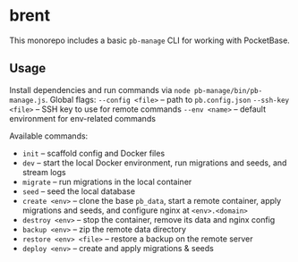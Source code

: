 # brent

This monorepo includes a basic `pb-manage` CLI for working with PocketBase.

## Usage

Install dependencies and run commands via `node pb-manage/bin/pb-manage.js`.
Global flags:
`--config <file>` – path to `pb.config.json`
`--ssh-key <file>` – SSH key to use for remote commands
`--env <name>` – default environment for env-related commands

Available commands:

- `init` – scaffold config and Docker files
- `dev` – start the local Docker environment, run migrations and seeds, and stream logs
- `migrate` – run migrations in the local container
- `seed` – seed the local database
- `create <env>` – clone the base `pb_data`, start a remote container, apply migrations and seeds, and configure nginx at `<env>.<domain>`
- `destroy <env>` – stop the container, remove its data and nginx config
- `backup <env>` – zip the remote data directory
- `restore <env> <file>` – restore a backup on the remote server
- `deploy <env>` – create and apply migrations & seeds

